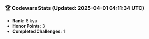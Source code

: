 ### 🏆 Codewars Stats (Updated: 2025-04-01 04:11:34 UTC)

- **Rank:** 8 kyu
- **Honor Points:** 3
- **Completed Challenges:** 1

